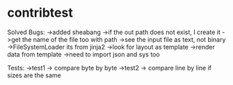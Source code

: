 # contribtest

Solved Bugs:
  ->added sheabang
  ->if the out path does not exist, I create it
  ->get the name of the file too with path
  ->see the input file as text, not binary
  ->FileSystemLoader its from jinja2
  ->look for layout as template
  ->render data from template
  ->need to import json and sys too
  
 Tests:
  ->test1 -> compare byte by byte
  ->test2 -> compare line by line if sizes are the same
  
